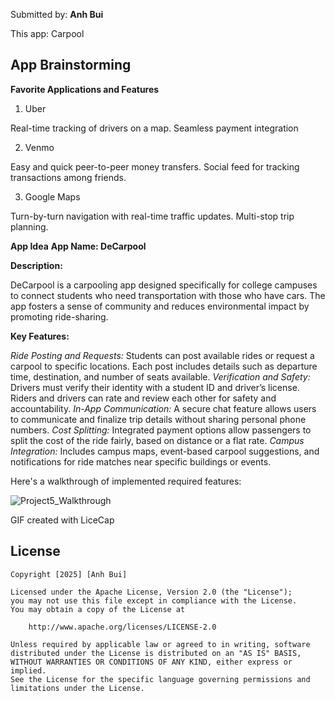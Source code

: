 Submitted by: **Anh Bui**

This app: Carpool

## App Brainstorming

**Favorite Applications and Features**
1. Uber
   
Real-time tracking of drivers on a map.
Seamless payment integration

2. Venmo

Easy and quick peer-to-peer money transfers.
Social feed for tracking transactions among friends.

3. Google Maps

Turn-by-turn navigation with real-time traffic updates.
Multi-stop trip planning.

**App Idea**
**App Name: DeCarpool**

**Description:**

DeCarpool is a carpooling app designed specifically for college campuses to connect students who need transportation with those who have cars. The app fosters a sense of community and reduces environmental impact by promoting ride-sharing.

**Key Features:**

*Ride Posting and Requests:* Students can post available rides or request a carpool to specific locations. Each post includes details such as departure time, destination, and number of seats available.
*Verification and Safety:* Drivers must verify their identity with a student ID and driver’s license. Riders and drivers can rate and review each other for safety and accountability.
*In-App Communication:* A secure chat feature allows users to communicate and finalize trip details without sharing personal phone numbers.
*Cost Splitting:* Integrated payment options allow passengers to split the cost of the ride fairly, based on distance or a flat rate.
*Campus Integration:* Includes campus maps, event-based carpool suggestions, and notifications for ride matches near specific buildings or events.

Here's a walkthrough of implemented required features:

![Project5_Walkthrough](https://github.com/user-attachments/assets/c466c9ec-567b-44f1-80d1-6ee412cc51fe)

GIF created with LiceCap

## License

    Copyright [2025] [Anh Bui]

    Licensed under the Apache License, Version 2.0 (the "License");
    you may not use this file except in compliance with the License.
    You may obtain a copy of the License at

        http://www.apache.org/licenses/LICENSE-2.0

    Unless required by applicable law or agreed to in writing, software
    distributed under the License is distributed on an "AS IS" BASIS,
    WITHOUT WARRANTIES OR CONDITIONS OF ANY KIND, either express or implied.
    See the License for the specific language governing permissions and
    limitations under the License.
